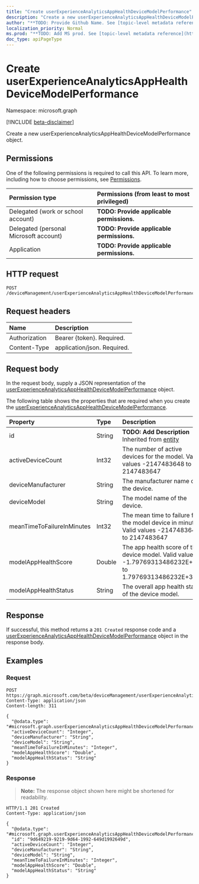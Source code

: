 ```yaml
---
title: "Create userExperienceAnalyticsAppHealthDeviceModelPerformance"
description: "Create a new userExperienceAnalyticsAppHealthDeviceModelPerformance object."
author: "**TODO: Provide Github Name. See [topic-level metadata reference](https://msgo.azurewebsites.net/add/document/guidelines/metadata.html#topic-level-metadata)**"
localization_priority: Normal
ms.prod: "**TODO: Add MS prod. See [topic-level metadata reference](https://msgo.azurewebsites.net/add/document/guidelines/metadata.html#topic-level-metadata)**"
doc_type: apiPageType
---
```


# Create userExperienceAnalyticsAppHealthDeviceModelPerformance
Namespace: microsoft.graph

[!INCLUDE [beta-disclaimer](../../includes/beta-disclaimer.md)]

Create a new userExperienceAnalyticsAppHealthDeviceModelPerformance object.

## Permissions
One of the following permissions is required to call this API. To learn more, including how to choose permissions, see [Permissions](/graph/permissions-reference).

|Permission type|Permissions (from least to most privileged)|
|:---|:---|
|Delegated (work or school account)|**TODO: Provide applicable permissions.**|
|Delegated (personal Microsoft account)|**TODO: Provide applicable permissions.**|
|Application|**TODO: Provide applicable permissions.**|

## HTTP request

<!-- {
  "blockType": "ignored"
}
-->
``` http
POST /deviceManagement/userExperienceAnalyticsAppHealthDeviceModelPerformance
```

## Request headers
|Name|Description|
|:---|:---|
|Authorization|Bearer {token}. Required.|
|Content-Type|application/json. Required.|

## Request body
In the request body, supply a JSON representation of the [userExperienceAnalyticsAppHealthDeviceModelPerformance](../resources/userexperienceanalyticsapphealthdevicemodelperformance.md) object.

The following table shows the properties that are required when you create the [userExperienceAnalyticsAppHealthDeviceModelPerformance](../resources/userexperienceanalyticsapphealthdevicemodelperformance.md).

|Property|Type|Description|
|:---|:---|:---|
|id|String|**TODO: Add Description** Inherited from [entity](../resources/entity.md)|
|activeDeviceCount|Int32|The number of active devices for the model. Valid values -2147483648 to 2147483647|
|deviceManufacturer|String|The manufacturer name of the device.|
|deviceModel|String|The model name of the device.|
|meanTimeToFailureInMinutes|Int32|The mean time to failure for the model device in minutes. Valid values -2147483648 to 2147483647|
|modelAppHealthScore|Double|The app health score of the device model. Valid values -1.79769313486232E+308 to 1.79769313486232E+308|
|modelAppHealthStatus|String|The overall app health status of the device model.|



## Response

If successful, this method returns a `201 Created` response code and a [userExperienceAnalyticsAppHealthDeviceModelPerformance](../resources/userexperienceanalyticsapphealthdevicemodelperformance.md) object in the response body.

## Examples

### Request
<!-- {
  "blockType": "request",
  "name": "create_userexperienceanalyticsapphealthdevicemodelperformance_from_"
}
-->
``` http
POST https://graph.microsoft.com/beta/deviceManagement/userExperienceAnalyticsAppHealthDeviceModelPerformance
Content-Type: application/json
Content-length: 311

{
  "@odata.type": "#microsoft.graph.userExperienceAnalyticsAppHealthDeviceModelPerformance",
  "activeDeviceCount": "Integer",
  "deviceManufacturer": "String",
  "deviceModel": "String",
  "meanTimeToFailureInMinutes": "Integer",
  "modelAppHealthScore": "Double",
  "modelAppHealthStatus": "String"
}
```


### Response
>**Note:** The response object shown here might be shortened for readability.
<!-- {
  "blockType": "response",
  "truncated": true,
  "@odata.type": "microsoft.graph.userExperienceAnalyticsAppHealthDeviceModelPerformance"
}
-->
``` http
HTTP/1.1 201 Created
Content-Type: application/json

{
  "@odata.type": "#microsoft.graph.userExperienceAnalyticsAppHealthDeviceModelPerformance",
  "id": "9d649219-9219-9d64-1992-649d1992649d",
  "activeDeviceCount": "Integer",
  "deviceManufacturer": "String",
  "deviceModel": "String",
  "meanTimeToFailureInMinutes": "Integer",
  "modelAppHealthScore": "Double",
  "modelAppHealthStatus": "String"
}
```


